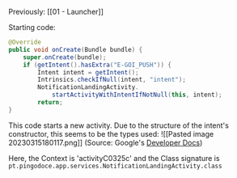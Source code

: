 Previously: [[01 - Launcher]]

Starting code:
```java
@Override 
public void onCreate(Bundle bundle) {  
    super.onCreate(bundle);  
    if (getIntent().hasExtra("E-GOI_PUSH")) {  
        Intent intent = getIntent();  
        Intrinsics.checkIfNull(intent, "intent");  
		NotificationLandingActivity.
			startActivityWithIntentIfNotNull(this, intent);  
        return;  
}  
```

This code starts a new activity. Due to the structure of the intent's constructor, this seems to be the  types used:
![[Pasted image 20230315180117.png]]
(Source: Google's [Developer Docs](https://developer.android.com/reference/android/content/Intent))

Here, the Context is 'activityC0325c' and the Class signature is `pt.pingodoce.app.services.NotificationLandingActivity.class`

